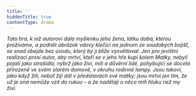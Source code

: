 ```yaml
---
title: ''
hiddenTitle: true
contentType: drama
---
```


<section>

_Tato hra, k níž autorovi dala myšlenku jeho žena, látku doba, kterou prožíváme, a podnět obrázek vdovy klečící na jednom ze soudobých bojišť, se snad obejde bez úvodu, který by ji blíže vysvětloval. Jen pro jevištní realizaci prosí autor, aby mrtví, kteří se v jeho hře kupí kolem Matky, nebyli pojati jako strašidla, nýbrž jako živí, milí a důvěrní lidé, pohybující se docela přirozeně ve svém starém domově, v okruhu rodinné lampy. Jsou takoví, jako když žili, neboť žijí dál v představách své matky; jsou mrtvi jen tím, že už je ona nemůže vzít do rukou – a že nadělají o něco míň hluku než my živí._

</section>
